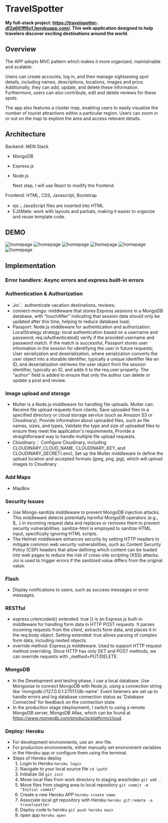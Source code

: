 # TravelSpotter
 **My full-stack project: https://travelspotter-df2a661ff6cf.herokuapp.com/. This web application designed to help travelers discover exciting destinations around the world.**
## Overview
 The APP adopts MVC pattern which makes it more organized, maintainable and scalable.
 
 Users can create accounts, log in, and then manage sightseeing spot details, including names, descriptions, locations, images and price. Additionally, they can add, update, and delete these 
 information. Furthermore, users can also contribute, edit and delete reviews for these spots.
 
 The app also features a cluster map, enabling users to easily visualize the number of tourist attractions within a particular region. Users can zoom in or out on the map to explore the area 
 and access relevant details.
## Architecture
Backend: MEN Stack
- MongoDB
- Express.js
- Node.js
  
  Next step, I will use React to modify the frontend.

Frontend: HTML, CSS, Javascript, Bootstrap
- ejs；JavaScript files are inserted into HTML
- EJSMate: work with layouts and partials, making it easier to organize and reuse template code.
## DEMO
![homepage](./img/ts1.png)
![homepage](./img/ts2.png)
![homepage](./img/ts3.png)
![homepage](./img/ts4.png)
![homepage](./img/ts5.png)
![homepage](./img/ts6.png)
## Implementation
### Error handlers: Async errors and express built-in errors
### Authentication & Authorization
- Joi： authenticate vacation destinations, reviews;
- connect-mongo: middleware that stores Express sessions in a MongoDB database, with "touchAfter" indicating that session data should only be updated after this time, helping to reduce database load;
- Passport: Node.js middleware for authentication and authorization. LocalStrategy strategy: local authentication based on a username and password; req.isAuthenticated() verify if the provided username and password match. If the match is successful, Passport stores user information in the session for identifying the user in future requests; User serialization and deserialization, where serialization converts the user object into a storable identifier, typically a unique identifier like an ID, and deserialization retrieves the user object from the session identifier, typically an ID, and adds it to the req.user property. The "author" field is added to ensure that only the author can delete or update a post and review.
### Image upload and storage
- Multer is a Node.js middleware for handling file uploads. Multer can: Receive file upload requests from clients, Save uploaded files to a specified directory or cloud storage service (such as Amazon S3 or Cloudinary), Provide information about uploaded files, such as file names, sizes, and types, Validate the type and size of uploaded files to ensure they meet the application's requirements, Provide a straightforward way to handle multiple file upload requests.
- Cloudinary： Configure Cloudinary, including CLOUDINARY_CLOUD_NAME, CLOUDINARY_KEY, and CLOUDINARY_SECRET(.env); Set up the Multer middleware to define the upload location and accepted formats (jpeg, png, jpg), which will upload images to Cloudinary
### Add Maps
- MapBox
### Security Issues
- Use Mongo-sanitize middleware to prevent MongoDB injection attacks. This middleware detects potentially harmful MongoDB operators (e.g., $, .) in incoming request data and replaces or removes them to prevent security vulnerabilities. sanitize-html is employed to sanitize HTML input, specifically ignoring HTML scripts.
- The Helmet middleware enhances security by setting HTTP headers to mitigate common web security vulnerabilities, such as Content Security Policy (CSP) headers that allow defining which content can be loaded into web pages to reduce the risk of cross-site scripting (XSS) attacks. Joi is used to trigger errors if the sanitized value differs from the original value.
### Flash
- Display notifications to users, such as success messages or error messages.
### RESTful
- express.urlencoded({ extended: true }) is an Express.js built-in middleware for handling form data in HTTP POST requests. It parses incoming requests from the client, extracts form data, and places it in the req.body object. Setting extended: true allows parsing of complex form data, including nested objects.
- override method: Express.js middleware. Used to support HTTP request method overriding. Since HTTP has only GET and POST methods, we can override requests with _method=PUT/DELETE.
### MongoDB
- In the Development and testing phase, I use a local database. Use Mongoose to connect MongoDB with Node.js, using a connection string like 'mongodb://127.0.0.1:27017/db-name'. Event listeners are set up to handle errors and log database connection status as 'Database Connected' for feedback on the connection state.
- In the production stage (deployment), I switch to using a remote MongoDB server, MongoDB Atlas, which can be found at https://www.mongodb.com/products/platform/cloud.
### Deploy: Heroku
- For development environments, use an .env file.
- For production environments, either manually set environment variables in the Heroku app or configure them using the terminal.
- Steps of Heroku deploy
  1. Login to Heroku
     `heroku login`
  2. Navigate to your local source file
     `cd \path`
  3. Initialize Git
     `git init`
  4. Move local files from work directory to staging area/index
     `git add .`
  5. Move files from staging area to local repository
      `git commit -m "Initial commit"`
  6. Create a new Heroku APP
     `heroku create name`
  7. Associate local git repository with Heroku `heroku git:remote -a travelspotter`
  8. Deploy code to heroku
     `git push heroku main`
  9. open app `heroku open`
  

